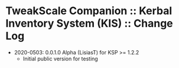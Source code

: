 # TweakScale Companion :: Kerbal Inventory System (KIS) :: Change Log

* 2020-0503: 0.0.1.0 Alpha (LisiasT) for KSP >= 1.2.2
	+ Initial public version for testing 